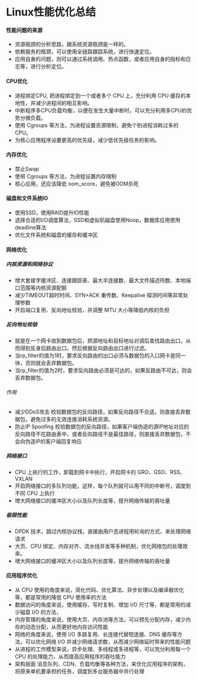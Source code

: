 # Linux性能优化总结
#### 性能问题的来源
* 资源瓶颈的分析思路，跟系统资源瓶颈是一样的。
* 依赖服务的瓶颈，可以使用全链路跟踪系统，进行快速定位。
* 应用自身的问题，则可以通过系统调用、热点函数，或者应用自身的指标和日志等，进行分析定位。

#### CPU优化
* 进程绑定CPU, 把进程绑定到一个或者多个 CPU 上，充分利用 CPU 缓存的本地性，并减少进程间的相互影响。
* 中断程序多CPU负载均衡，以便在发生大量中断时，可以充分利用多CPU的优势分摊负载。
* 使用 Cgroups 等方法，为进程设置资源限制，避免个别进程消耗过多的CPU。
* 为核心应用程序设置更高的优先级，减少低优先级任务的影响。

#### 内存优化
* 禁止Swap
* 使用 Cgroups 等方法，为进程设置内存限制
* 核心应用，还应该降低 oom_score，避免被OOM杀死

#### 磁盘和文件系统IO
* 使用SSD，使用RAID提升IO性能
* 选择合适的I/O调度算法，SSD和虚拟机磁盘使用Noop，数据库应用使用deadline算法
* 优化文件系统和磁盘的缓存和缓冲区

#### 网络优化
##### 内核资源和网络协议
* 增大套接字缓冲区、连接跟踪表、最大半连接数、最大文件描述符数、本地端口范围等内核资源配额
* 减少TIMEOUT超时时间、SYN+ACK 重传数、Keepalive 探测时间等异常处理参数
* 开启端口复用、反向地址校验，并调整 MTU 大小等降低内核的负担

##### 反向地址校验
* 就是在一个网卡收到数据包后，把源地址和目标地址对调后查找路由出口，从而得到反身后路由出口。然后根据反向路由出口进行过滤。
* 当rp_filter的值为1时，要求反向路由的出口必须与数据包的入口网卡是同一块，否则就会丢弃数据包。
* 当rp_filter的值为2时，要求反向路由必须是可达的，如果反路由不可达，则会丢弃数据包。

###### 作用
* 减少DDoS攻击
校验数据包的反向路径，如果反向路径不合适，则直接丢弃数据包，避免过多的无效连接消耗系统资源。
* 防止IP Spoofing
校验数据包的反向路径，如果客户端伪造的源IP地址对应的反向路径不在路由表中，或者反向路径不是最佳路径，则直接丢弃数据包，不会向伪造IP的客户端回复响应

##### 网络接口
* CPU 上执行的工作，卸载到网卡中执行，开启网卡的 GRO、GSO、RSS、VXLAN 
* 开启网络接口的多队列功能，这样，每个队列就可以用不同的中断号，调度到不同 CPU 上执行
* 增大网络接口的缓冲区大小以及队列长度等，提升网络传输的吞吐量

##### 极限性能
* DPDK 技术，跳过内核协议栈，直接由用户态进程用轮询的方式，来处理网络请求
* 大页、CPU 绑定、内存对齐、流水线并发等多种机制，优化网络包的处理效率。
* 增大网络接口的缓冲区大小以及队列长度等，提升网络传输的吞吐量

#### 应用程序优化
* 从 CPU 使用的角度来说，简化代码、优化算法、异步处理以及编译器优化等，都是常用的降低 CPU 使用率的方法
* 数据访问的角度来说，使用缓存、写时复制、增加 I/O 尺寸等，都是常用的减少磁盘 I/O 的方法，
* 内存管理的角度来说，使用大页、内存池等方法，可以预先分配内存，减少内存的动态分配，从而更好地内存访问性能
* 网络的角度来说，使用 I/O 多路复用、长连接代替短连接、DNS 缓存等方法，可以优化网络 I/O 并减少网络请求数，从而减少网络延时带来的性能问题
* 从进程的工作模型来说，异步处理、多线程或多进程等，可以充分利用每一个 CPU 的处理能力，从而提高应用程序的吞吐能力
* 架构层面 消息队列、CDN、负载均衡等各种方法，来优化应用程序的架构，将原来单机要承担的任务，调度到多台服务器中并行处理

